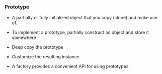 ### Prototype

* A partially or fully initialized object that you copy (clone)
and make use of.

* To implement a prototype, partially construct an object and 
store it somewhere

* Deep copy the prototype

* Customize the resulting instance

* A factory provides a convenient API for using prototypes.